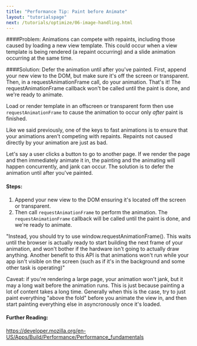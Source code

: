 ```yaml
---
title: "Performance Tip: Paint before Animate"
layout: "tutorialspage"
next: /tutorials/optimize/06-image-handling.html
---
```


####Problem: 
Animations can compete with repaints, including those caused by loading a new view template. This could occur when a view template is being rendered (a repaint occurring) and a slide animation occurring at the same time.

####Solution:
Defer the animation until after you've painted. First, append your new view to the DOM, but make sure it's off the screen or transparent. Then, in a requestAnimationFrame call, do your animation. That's it! The requestAnimationFrame callback won't be called until the paint is done, and we're ready to animate.

Load or render template in  an offscreen or transparent form then use `requestAnimationFrame` to cause the animation to occur only *after* paint is finished.

Like we said previously, one of the keys to fast animations is to ensure that your animations aren't competing with repaints. Repaints not caused directly by your animation are just as bad.

Let's say a user clicks a button to go to another page. If we render the page and then immediately animate it in, the painting and the animating will happen concurrently, and jank can occur. The solution is to defer the animation until after you've painted. 

#### Steps:
1. Append your new view to the DOM ensuring it's located off the screen or transparent. 
2. Then call `requestAnimationFrame` to perform the animation. The `requestAnimationFrame` callback will be called until the paint is done, and we're ready to animate.

"Instead, you should try to use window.requestAnimationFrame(). This waits until the browser is actually ready to start building the next frame of your animation, and won't bother if the hardware isn't going to actually draw anything. Another benefit to this API is that animations won't run while your app isn't visible on the screen (such as if it's in the background and some other task is operating)"

Caveat: if you're rendering a large page, your animation won't jank, but it may a long wait before the animation runs. This is just because painting a lot of content takes a long time. Generally when this is the case, try to just paint everything "above the fold" before you animate the view in, and then start painting everything else in asyncronously once it's loaded.

#### Further Reading:
https://developer.mozilla.org/en-US/Apps/Build/Performance/Performance_fundamentals